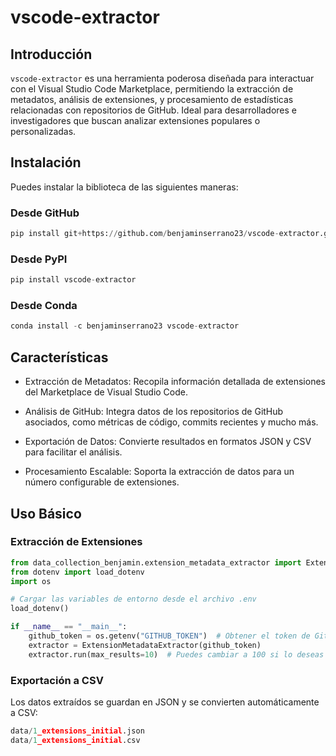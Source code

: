 # vscode-extractor


<!-- WARNING: THIS FILE WAS AUTOGENERATED! DO NOT EDIT! -->

## Introducción

`vscode-extractor` es una herramienta poderosa diseñada para interactuar
con el Visual Studio Code Marketplace, permitiendo la extracción de
metadatos, análisis de extensiones, y procesamiento de estadísticas
relacionadas con repositorios de GitHub. Ideal para desarrolladores e
investigadores que buscan analizar extensiones populares o
personalizadas.

## Instalación

Puedes instalar la biblioteca de las siguientes maneras:

### Desde GitHub

``` python
pip install git+https://github.com/benjaminserrano23/vscode-extractor.git
```

### Desde PyPI

``` python
pip install vscode-extractor
```

### Desde Conda

``` python
conda install -c benjaminserrano23 vscode-extractor
```

## Características

- Extracción de Metadatos: Recopila información detallada de extensiones
  del Marketplace de Visual Studio Code.

- Análisis de GitHub: Integra datos de los repositorios de GitHub
  asociados, como métricas de código, commits recientes y mucho más.

- Exportación de Datos: Convierte resultados en formatos JSON y CSV para
  facilitar el análisis.

- Procesamiento Escalable: Soporta la extracción de datos para un número
  configurable de extensiones.

## Uso Básico

### Extracción de Extensiones

``` python
from data_collection_benjamin.extension_metadata_extractor import ExtensionMetadataExtractor
from dotenv import load_dotenv
import os

# Cargar las variables de entorno desde el archivo .env
load_dotenv()

if __name__ == "__main__":
    github_token = os.getenv("GITHUB_TOKEN")  # Obtener el token de GitHub desde las variables de entorno
    extractor = ExtensionMetadataExtractor(github_token)
    extractor.run(max_results=10)  # Puedes cambiar a 100 si lo deseas
```

### Exportación a CSV

Los datos extraídos se guardan en JSON y se convierten automáticamente a
CSV:

``` python
data/1_extensions_initial.json
data/1_extensions_initial.csv
```
